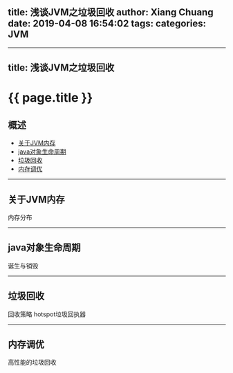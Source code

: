 title: 浅谈JVM之垃圾回收
author: Xiang Chuang
date: 2019-04-08 16:54:02
tags:
categories: JVM
---
---
title: 浅谈JVM之垃圾回收
---

# {{ page.title }}

## 概述
+ [关于JVM内存](#partI)
+ [java对象生命周期](#partII)
+ [垃圾回收](#partIII)
+ [内存调优](#partIV)

----------------------------------

## 关于JVM内存
 
内存分布

----------------------------------

## java对象生命周期
 
诞生与销毁

----------------------------------

## 垃圾回收
 
回收策略
hotspot垃圾回执器

----------------------------------

## 内存调优
 
高性能的垃圾回收
